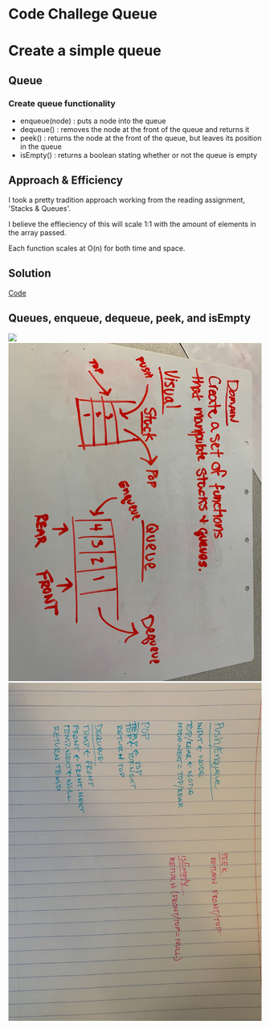 # Code Challege Queue

# Create a simple queue

## Queue

### Create queue functionality 
- enqueue(node) : puts a node into the queue
- dequeue() : removes the node at the front of the queue and returns it
- peek() : returns the node at the front of the queue, but leaves its position in the queue
- isEmpty() : returns a boolean stating whether or not the queue is empty

## Approach & Efficiency

I took a pretty tradition approach working from the reading assignment, 'Stacks & Queues'. 

I believe the effieciency of this will scale 1:1 with the amount of elements in the array passed. 

Each function scales at O(n) for both time and space.

## Solution

[Code](./queue.js)

## Queues, enqueue, dequeue, peek, and isEmpty

![](./assets/stack-queue-1.jpg)
![](./assets/stack-queue-2.jpg)
![](./assets/stack-queue-3.jpg)